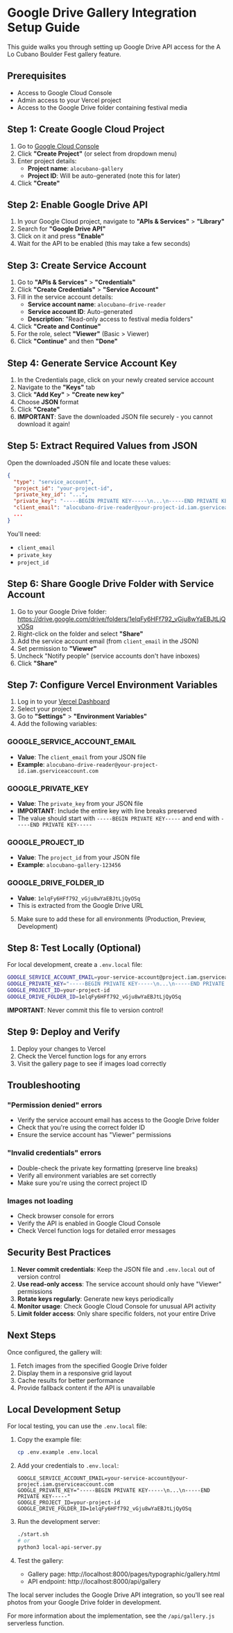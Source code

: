 # Google Drive Gallery Integration Setup Guide

This guide walks you through setting up Google Drive API access for the A Lo Cubano Boulder Fest gallery feature.

## Prerequisites

- Access to Google Cloud Console
- Admin access to your Vercel project
- Access to the Google Drive folder containing festival media

## Step 1: Create Google Cloud Project

1. Go to [Google Cloud Console](https://console.cloud.google.com)
2. Click **"Create Project"** (or select from dropdown menu)
3. Enter project details:
   - **Project name**: `alocubano-gallery`
   - **Project ID**: Will be auto-generated (note this for later)
4. Click **"Create"**

## Step 2: Enable Google Drive API

1. In your Google Cloud project, navigate to **"APIs & Services"** > **"Library"**
2. Search for **"Google Drive API"**
3. Click on it and press **"Enable"**
4. Wait for the API to be enabled (this may take a few seconds)

## Step 3: Create Service Account

1. Go to **"APIs & Services"** > **"Credentials"**
2. Click **"Create Credentials"** > **"Service Account"**
3. Fill in the service account details:
   - **Service account name**: `alocubano-drive-reader`
   - **Service account ID**: Auto-generated
   - **Description**: "Read-only access to festival media folders"
4. Click **"Create and Continue"**
5. For the role, select **"Viewer"** (Basic > Viewer)
6. Click **"Continue"** and then **"Done"**

## Step 4: Generate Service Account Key

1. In the Credentials page, click on your newly created service account
2. Navigate to the **"Keys"** tab
3. Click **"Add Key"** > **"Create new key"**
4. Choose **JSON** format
5. Click **"Create"**
6. **IMPORTANT**: Save the downloaded JSON file securely - you cannot download it again!

## Step 5: Extract Required Values from JSON

Open the downloaded JSON file and locate these values:

```json
{
  "type": "service_account",
  "project_id": "your-project-id",
  "private_key_id": "...",
  "private_key": "-----BEGIN PRIVATE KEY-----\n...\n-----END PRIVATE KEY-----\n",
  "client_email": "alocubano-drive-reader@your-project-id.iam.gserviceaccount.com",
  ...
}
```

You'll need:
- `client_email`
- `private_key`
- `project_id`

## Step 6: Share Google Drive Folder with Service Account

1. Go to your Google Drive folder: https://drive.google.com/drive/folders/1elqFy6HFf792_vGju8wYaEBJtLjQyOSq
2. Right-click on the folder and select **"Share"**
3. Add the service account email (from `client_email` in the JSON)
4. Set permission to **"Viewer"**
5. Uncheck "Notify people" (service accounts don't have inboxes)
6. Click **"Share"**

## Step 7: Configure Vercel Environment Variables

1. Log in to your [Vercel Dashboard](https://vercel.com/dashboard)
2. Select your project
3. Go to **"Settings"** > **"Environment Variables"**
4. Add the following variables:

### GOOGLE_SERVICE_ACCOUNT_EMAIL
- **Value**: The `client_email` from your JSON file
- **Example**: `alocubano-drive-reader@your-project-id.iam.gserviceaccount.com`

### GOOGLE_PRIVATE_KEY
- **Value**: The `private_key` from your JSON file
- **IMPORTANT**: Include the entire key with line breaks preserved
- The value should start with `-----BEGIN PRIVATE KEY-----` and end with `-----END PRIVATE KEY-----`

### GOOGLE_PROJECT_ID
- **Value**: The `project_id` from your JSON file
- **Example**: `alocubano-gallery-123456`

### GOOGLE_DRIVE_FOLDER_ID
- **Value**: `1elqFy6HFf792_vGju8wYaEBJtLjQyOSq`
- This is extracted from the Google Drive URL

5. Make sure to add these for all environments (Production, Preview, Development)

## Step 8: Test Locally (Optional)

For local development, create a `.env.local` file:

```bash
GOOGLE_SERVICE_ACCOUNT_EMAIL=your-service-account@project.iam.gserviceaccount.com
GOOGLE_PRIVATE_KEY="-----BEGIN PRIVATE KEY-----\n...\n-----END PRIVATE KEY-----"
GOOGLE_PROJECT_ID=your-project-id
GOOGLE_DRIVE_FOLDER_ID=1elqFy6HFf792_vGju8wYaEBJtLjQyOSq
```

**IMPORTANT**: Never commit this file to version control!

## Step 9: Deploy and Verify

1. Deploy your changes to Vercel
2. Check the Vercel function logs for any errors
3. Visit the gallery page to see if images load correctly

## Troubleshooting

### "Permission denied" errors
- Verify the service account email has access to the Google Drive folder
- Check that you're using the correct folder ID
- Ensure the service account has "Viewer" permissions

### "Invalid credentials" errors
- Double-check the private key formatting (preserve line breaks)
- Verify all environment variables are set correctly
- Make sure you're using the correct project ID

### Images not loading
- Check browser console for errors
- Verify the API is enabled in Google Cloud Console
- Check Vercel function logs for detailed error messages

## Security Best Practices

1. **Never commit credentials**: Keep the JSON file and `.env.local` out of version control
2. **Use read-only access**: The service account should only have "Viewer" permissions
3. **Rotate keys regularly**: Generate new keys periodically
4. **Monitor usage**: Check Google Cloud Console for unusual API activity
5. **Limit folder access**: Only share specific folders, not your entire Drive

## Next Steps

Once configured, the gallery will:
1. Fetch images from the specified Google Drive folder
2. Display them in a responsive grid layout
3. Cache results for better performance
4. Provide fallback content if the API is unavailable

## Local Development Setup

For local testing, you can use the `.env.local` file:

1. Copy the example file:
   ```bash
   cp .env.example .env.local
   ```

2. Add your credentials to `.env.local`:
   ```env
   GOOGLE_SERVICE_ACCOUNT_EMAIL=your-service-account@your-project.iam.gserviceaccount.com
   GOOGLE_PRIVATE_KEY="-----BEGIN PRIVATE KEY-----\n...\n-----END PRIVATE KEY-----"
   GOOGLE_PROJECT_ID=your-project-id
   GOOGLE_DRIVE_FOLDER_ID=1elqFy6HFf792_vGju8wYaEBJtLjQyOSq
   ```

3. Run the development server:
   ```bash
   ./start.sh
   # or
   python3 local-api-server.py
   ```

4. Test the gallery:
   - Gallery page: http://localhost:8000/pages/typographic/gallery.html
   - API endpoint: http://localhost:8000/api/gallery

The local server includes the Google Drive API integration, so you'll see real photos from your Google Drive folder in development.

For more information about the implementation, see the `/api/gallery.js` serverless function.